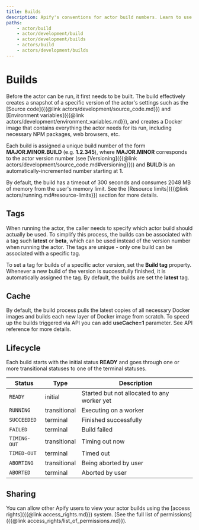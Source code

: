 ```yaml
---
title: Builds
description: Apify's conventions for actor build numbers. Learn to use a specific version of your actor in a run, understand an actor's lifecycle and manage its cache.
paths:
    - actor/build
    - actor/development/build
    - actor/development/builds
    - actors/build
    - actors/development/builds
---
```


# [](#builds)Builds

Before the actor can be run, it first needs to be built. The build effectively creates a snapshot of a specific version of the actor's settings such as the [Source code]({{@link actors/development/source_code.md}}) and [Environment variables]({{@link actors/development/environment_variables.md}}), and creates a Docker image that contains everything the actor needs for its run, including necessary NPM packages, web browsers, etc.

Each build is assigned a unique build number of the form **MAJOR\.MINOR\.BUILD** (e.g. **1\.2\.345**), where **MAJOR\.MINOR** corresponds to the actor version number (see [Versioning]({{@link actors/development/source_code.md#versioning}})) and **BUILD** is an automatically-incremented number starting at **1**.

By default, the build has a timeout of 300 seconds and consumes 2048 MB of memory from the user's memory limit. See the [Resource limits]({{@link actors/running.md#resource-limits}}) section for more details.

## [](#tags)Tags

When running the actor, the caller needs to specify which actor build should actually be used. To simplify this process, the builds can be associated with a tag such **latest** or **beta**, which can be used instead of the version number when running the actor. The tags are unique - only one build can be associated with a specific tag.

To set a tag for builds of a specific actor version, set the **Build tag** property. Whenever a new build of the version is successfully finished, it is automatically assigned the tag. By default, the builds are set the **latest** tag.

## [](#cache)Cache

By default, the build process pulls the latest copies of all necessary Docker images and builds each new layer of Docker image from scratch. To speed up the builds triggered via API you can add **useCache=1** parameter. See API reference for more details.

## [](#lifecycle)Lifecycle

Each build starts with the initial status **READY** and goes through one or more transitional statuses to one of the terminal statuses.

| Status       | Type         | Description                                 |
|--------------|--------------|---------------------------------------------|
| `READY`      | initial      | Started but not allocated to any worker yet |
| `RUNNING`    | transitional | Executing on a worker                       |
| `SUCCEEDED`  | terminal     | Finished successfully                       |
| `FAILED`     | terminal     | Build failed                                |
| `TIMING-OUT` | transitional | Timing out now                              |
| `TIMED-OUT`  | terminal     | Timed out                                   |
| `ABORTING`   | transitional | Being aborted by user                       |
| `ABORTED`    | terminal     | Aborted by user                             |

## [](#sharing) Sharing

You can allow other Apify users to view your actor builds using the [access rights]({{@link access_rights.md}}) system. [See the full list of permissions]({{@link access_rights/list_of_permissions.md}}).
